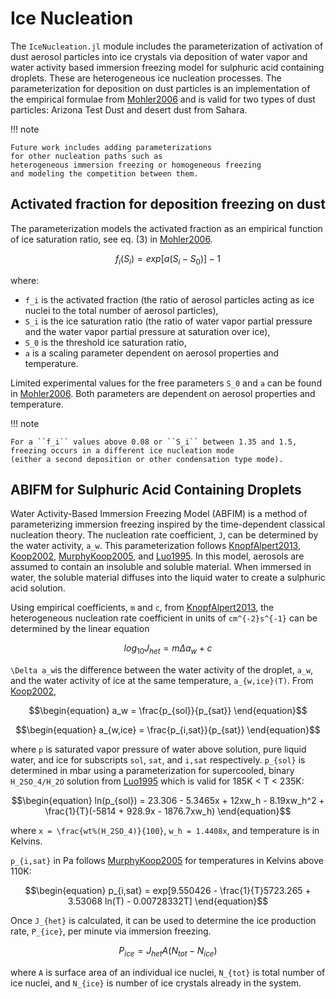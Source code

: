 # Ice Nucleation

The `IceNucleation.jl` module includes
  the parameterization of activation of dust aerosol particles into ice crystals
  via deposition of water vapor and water activity based immersion freezing model for sulphuric acid containing droplets.
These are heterogeneous ice nucleation processes.
The parameterization for deposition on dust particles is an implementation of
  the empirical formulae from [Mohler2006](@cite)
  and is valid for two types of dust particles:
  Arizona Test Dust and desert dust from Sahara.

!!! note

    Future work includes adding parameterizations
    for other nucleation paths such as
    heterogeneous immersion freezing or homogeneous freezing
    and modeling the competition between them.


## Activated fraction for deposition freezing on dust
The parameterization models the activated fraction
  as an empirical function of ice saturation ratio,
  see eq. (3) in [Mohler2006](@cite).
```math
\begin{equation}
f_i(S_i) = exp[a(S_i - S_0)] - 1
\end{equation}
```
where:
  - ``f_i`` is the activated fraction
      (the ratio of aerosol particles acting as ice nuclei to the total number of aerosol particles),
  - ``S_i`` is the ice saturation ratio
      (the ratio of water vapor partial pressure and the water vapor partial pressure at saturation over ice),
  - ``S_0`` is the threshold ice saturation ratio,
  - ``a`` is a scaling parameter dependent on aerosol properties and temperature.

Limited experimental values for the free parameters ``S_0`` and ``a`` can be found in [Mohler2006](@cite).
Both parameters are dependent on aerosol properties and temperature.

!!! note

    For a ``f_i`` values above 0.08 or ``S_i`` between 1.35 and 1.5,
    freezing occurs in a different ice nucleation mode
    (either a second deposition or other condensation type mode).

## ABIFM for Sulphuric Acid Containing Droplets
Water Activity-Based Immersion Freezing Model (ABFIM) is a method of parameterizing immersion freezing inspired by the time-dependent classical nucleation theory. The nucleation rate coefficient, ``J``, can be determined by the water activity, ``a_w``. This parameterization follows [KnopfAlpert2013](@cite), [Koop2002](@cite), [MurphyKoop2005](@cite), and [Luo1995](@cite). In this model, aerosols are assumed to contain an insoluble and soluble material. When immersed in water, the soluble material diffuses into the liquid water to create a sulphuric acid solution.

Using empirical coefficients, ``m`` and ``c``, from [KnopfAlpert2013](@cite), the heterogeneous nucleation rate coefficient in units of ``cm^{-2}s^{-1}`` can be determined by the linear equation
```math
\begin{equation}
  log_{10}J_{het} = m \Delta a_w + c
\end{equation}
```

``\Delta a_w``is the difference between the water activity of the droplet, ``a_w``, and the water activity of ice at the same temperature, ``a_{w,ice}(T)``. From [Koop2002](@cite), 
```math
\begin{equation}
  a_w = \frac{p_{sol}}{p_{sat}}
\end{equation}
```
```math
\begin{equation}
  a_{w,ice} = \frac{p_{i,sat}}{p_{sat}}
\end{equation}
```

where ``p`` is saturated vapor pressure of water above solution, pure liquid water, and ice for subscripts ``sol``, ``sat``, and ``i,sat`` respectively. ``p_{sol}`` is determined in mbar using a parameterization for supercooled, binary ``H_2SO_4/H_2O`` solution from [Luo1995](@cite) which is valid for 185K < T < 235K:
```math
\begin{equation}
  ln(p_{sol}) = 23.306 - 5.3465x + 12xw_h - 8.19xw_h^2 + \frac{1}{T}(-5814 + 928.9x - 1876.7xw_h)
\end{equation}
```
where ``x = \frac{wt%(H_2SO_4)}{100}``, ``w_h = 1.4408x``, and temperature is in Kelvins.

``p_{i,sat}`` in Pa follows [MurphyKoop2005](@cite) for temperatures in Kelvins above 110K:
```math
\begin{equation}
  p_{i,sat} = exp[9.550426 - \frac{1}{T}5723.265 + 3.53068 ln(T) - 0.00728332T]
\end{equation}
```

Once ``J_{het}`` is calculated, it can be used to determine the ice production rate, ``P_{ice}``, per minute via immersion freezing.
```math
\begin{equation}
  P_{ice} = J_{het}A(N_{tot}-N_{ice})
\end{equation}
```
where ``A`` is surface area of an individual ice nuclei, ``N_{tot}`` is total number of ice nuclei, and ``N_{ice}`` is number of ice crystals already in the system.